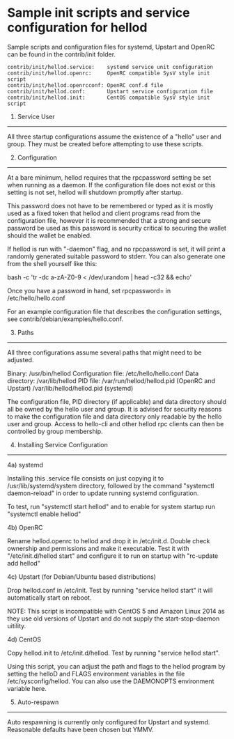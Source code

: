 Sample init scripts and service configuration for hellod
==========================================================

Sample scripts and configuration files for systemd, Upstart and OpenRC
can be found in the contrib/init folder.

    contrib/init/hellod.service:    systemd service unit configuration
    contrib/init/hellod.openrc:     OpenRC compatible SysV style init script
    contrib/init/hellod.openrcconf: OpenRC conf.d file
    contrib/init/hellod.conf:       Upstart service configuration file
    contrib/init/hellod.init:       CentOS compatible SysV style init script

1. Service User
---------------------------------

All three startup configurations assume the existence of a "hello" user
and group.  They must be created before attempting to use these scripts.

2. Configuration
---------------------------------

At a bare minimum, hellod requires that the rpcpassword setting be set
when running as a daemon.  If the configuration file does not exist or this
setting is not set, hellod will shutdown promptly after startup.

This password does not have to be remembered or typed as it is mostly used
as a fixed token that hellod and client programs read from the configuration
file, however it is recommended that a strong and secure password be used
as this password is security critical to securing the wallet should the
wallet be enabled.

If hellod is run with "-daemon" flag, and no rpcpassword is set, it will
print a randomly generated suitable password to stderr.  You can also
generate one from the shell yourself like this:

bash -c 'tr -dc a-zA-Z0-9 < /dev/urandom | head -c32 && echo'

Once you have a password in hand, set rpcpassword= in /etc/hello/hello.conf

For an example configuration file that describes the configuration settings,
see contrib/debian/examples/hello.conf.

3. Paths
---------------------------------

All three configurations assume several paths that might need to be adjusted.

Binary:              /usr/bin/hellod
Configuration file:  /etc/hello/hello.conf
Data directory:      /var/lib/hellod
PID file:            /var/run/hellod/hellod.pid (OpenRC and Upstart)
                     /var/lib/hellod/hellod.pid (systemd)

The configuration file, PID directory (if applicable) and data directory
should all be owned by the hello user and group.  It is advised for security
reasons to make the configuration file and data directory only readable by the
hello user and group.  Access to hello-cli and other hellod rpc clients
can then be controlled by group membership.

4. Installing Service Configuration
-----------------------------------

4a) systemd

Installing this .service file consists on just copying it to
/usr/lib/systemd/system directory, followed by the command
"systemctl daemon-reload" in order to update running systemd configuration.

To test, run "systemctl start hellod" and to enable for system startup run
"systemctl enable hellod"

4b) OpenRC

Rename hellod.openrc to hellod and drop it in /etc/init.d.  Double
check ownership and permissions and make it executable.  Test it with
"/etc/init.d/hellod start" and configure it to run on startup with
"rc-update add hellod"

4c) Upstart (for Debian/Ubuntu based distributions)

Drop hellod.conf in /etc/init.  Test by running "service hellod start"
it will automatically start on reboot.

NOTE: This script is incompatible with CentOS 5 and Amazon Linux 2014 as they
use old versions of Upstart and do not supply the start-stop-daemon uitility.

4d) CentOS

Copy hellod.init to /etc/init.d/hellod. Test by running "service hellod start".

Using this script, you can adjust the path and flags to the hellod program by
setting the helloD and FLAGS environment variables in the file
/etc/sysconfig/hellod. You can also use the DAEMONOPTS environment variable here.

5. Auto-respawn
-----------------------------------

Auto respawning is currently only configured for Upstart and systemd.
Reasonable defaults have been chosen but YMMV.
